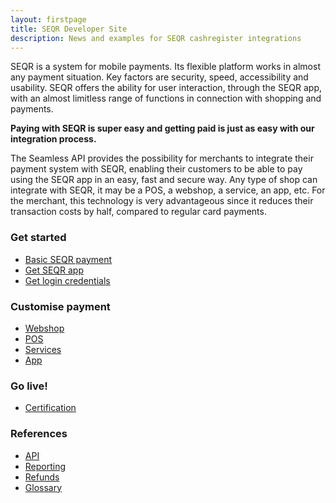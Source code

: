 ```yaml
---
layout: firstpage
title: SEQR Developer Site
description: News and examples for SEQR cashregister integrations
---
```


SEQR is a system for mobile payments. Its flexible platform works in almost any payment situation. Key factors are security, speed, accessibility and usability. SEQR offers the ability for user interaction, through the SEQR app, with an almost limitless range of functions in connection with shopping and payments.

**Paying with SEQR is super easy and getting paid is just as easy with our
integration process.**

The Seamless API provides the possibility for merchants to integrate their payment system with SEQR, enabling their customers to be able to pay using the SEQR app in an easy, fast and secure way. Any type of shop can integrate with SEQR, it may be a POS, a webshop, a service, an app, etc. For the merchant, this technology is very advantageous since it reduces their transaction costs by half, compared to regular card payments.


 


<div class="boxes">
 <div class="box">
  <h3>Get started</h3>
  <ul>
   <li><a href="merchant/payment">Basic SEQR payment</a></li>
   <li><a href="app/">Get SEQR app</a></li>
   <li><a href="merchant/reference/signup.html">Get login credentials</a></li>
  </ul>
 </div>
 <div class="box">
 <h3>Customise payment</h3>
  <ul>
   <li><a href="merchant/webshop">Webshop</a></li>
   <li><a href="merchant/pos">POS</a></li> 
   <li><a href="merchant/externalservices">Services</a></li>
   <li><a href="merchant/inapp">App</a></li> 
  </ul> 
 </div>
 <div class="box">
 <h3>Go live!</h3> 
  <ul>
   <li><a href="merchant/reference/certification.html">Certification</a></li> 
 </ul> 
 </div>
 <div class="box">
 <h3>References</h3> 
  <ul>
   <li><a href="merchant/reference/api.html">API</a></li>
   <li><a href="merchant/reference/reporting.html">Reporting</a></li>
   <li><a href="merchant/reference/refund.html">Refunds</a></li>
   <!-- li><a href="merchant/reference/loyalty.html">Loyalty</a></li -->
   <li><a href="merchant/reference/glossary.html">Glossary</a></li>
  </ul>
 </div>


